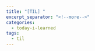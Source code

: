 ```yaml
---
title: "[TIL] "
excerpt_separator: "<!--more-->"
categories:
  - today-i-learned
tags:
  - til 
---
```



